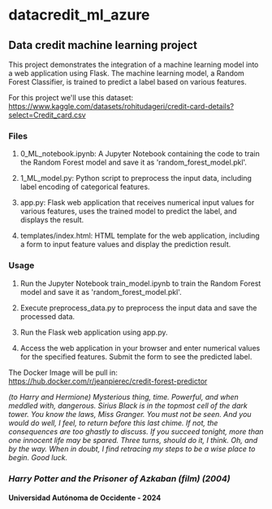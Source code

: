 # datacredit_ml_azure
## Data credit machine learning project

This project demonstrates the integration of a machine learning model into a web application using Flask. The machine learning model, a Random Forest Classifier, is trained to predict a label based on various features.

For this project we'll use this dataset: https://www.kaggle.com/datasets/rohitudageri/credit-card-details?select=Credit_card.csv

### Files
1. 0_ML_notebook.ipynb: A Jupyter Notebook containing the code to train the Random Forest model and save it as 'random_forest_model.pkl'.

2. 1_ML_model.py: Python script to preprocess the input data, including label encoding of categorical features.

3. app.py: Flask web application that receives numerical input values for various features, uses the trained model to predict the label, and displays the result.

4. templates/index.html: HTML template for the web application, including a form to input feature values and display the prediction result.

### Usage

1. Run the Jupyter Notebook train_model.ipynb to train the Random Forest model and save it as 'random_forest_model.pkl'.

2. Execute preprocess_data.py to preprocess the input data and save the processed data.

3. Run the Flask web application using app.py.

4. Access the web application in your browser and enter numerical values for the specified features. Submit the form to see the predicted label.

The Docker Image will be pull in: https://hub.docker.com/r/jeanpierec/credit-forest-predictor

*_(to Harry and Hermione) Mysterious thing, time. Powerful, and when meddled with, dangerous. Sirius Black is in the topmost cell of the dark tower. You know the laws, Miss Granger. You must not be seen. And you would do well, I feel, to return before this last chime. If not, the consequences are too ghastly to discuss. If you succeed tonight, more than one innocent life may be spared. Three turns, should do it, I think. Oh, and by the way. When in doubt, I find retracing my steps to be a wise place to begin. Good luck._*

### *Harry Potter and the Prisoner of Azkaban (film) (2004)*


#### Universidad Autónoma de Occidente - 2024